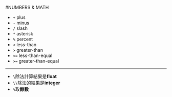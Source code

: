 #NUMBERS & MATH
* `+` plus
* `-` minus
* `/` slash
* `*` asterisk
* `%` percent
* `<` less-than
* `>` greater-than
* `<=` less-than-equal
* `>=` greater-than-equal
*** 
* `\`除法計算結果是**float**
* `\\`除法的結果是**integer**
* `%`取**餘數**
